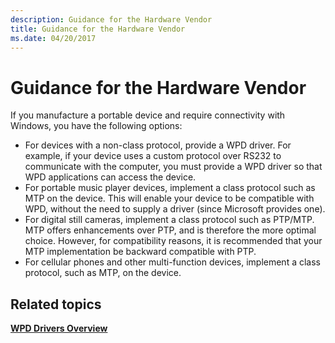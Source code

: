 ```yaml
---
description: Guidance for the Hardware Vendor
title: Guidance for the Hardware Vendor
ms.date: 04/20/2017
---
```


# Guidance for the Hardware Vendor


If you manufacture a portable device and require connectivity with Windows, you have the following options:

-   For devices with a non-class protocol, provide a WPD driver. For example, if your device uses a custom protocol over RS232 to communicate with the computer, you must provide a WPD driver so that WPD applications can access the device.
-   For portable music player devices, implement a class protocol such as MTP on the device. This will enable your device to be compatible with WPD, without the need to supply a driver (since Microsoft provides one).
-   For digital still cameras, implement a class protocol such as PTP/MTP. MTP offers enhancements over PTP, and is therefore the more optimal choice. However, for compatibility reasons, it is recommended that your MTP implementation be backward compatible with PTP.
-   For cellular phones and other multi-function devices, implement a class protocol, such as MTP, on the device.

## <span id="related_topics"></span>Related topics


[**WPD Drivers Overview**](wpd-drivers-overview.md)

 

 





